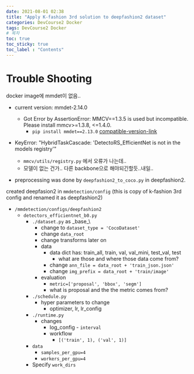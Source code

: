 ```yaml
---
date: 2021-08-01 02:38
title: "Apply K-fashion 3rd solution to deepfashion2 dataset"
categories: DevCourse2 Docker
tags: DevCourse2 Docker
# 목차
toc: true  
toc_sticky: true 
toc_label : "Contents"
---
```


# Trouble Shooting
docker image에 mmdet이 없음..
- current version: mmdet-2.14.0
  - Got Error by AssertionError: MMCV==1.3.5 is used but incompatible. Please install mmcv>=1.3.8, <=1.4.0.
    - `pip install mmdet==2.13.0` [compatible-version-link](https://mmdetection.readthedocs.io/en/latest/get_started.html)
- KeyError: "HybridTaskCascade: 'DetectoRS_EfficientNet is not in the models registry'"
  - `mmcv/utils/registry.py` 에서 오류가 나는데..
  - 모델이 없는 건가.. 다른 backbone으로 해야되긴할듯..내일..


- preprocessing was done by `deepfashion2_to_coco.py` in deepfashion2.




created deepfasion2 in `mmdetection/config` (this is copy of k-fashion 3rd config and renamed it as deepfashion2)

- `/mmdetection/configs/deepfashion2`
  - `detectors_efficientnet_b0.py`
    - `./dataset.py` as \_base_\
      - change to `dataset_type = 'CocoDataset'`
      - change `data_root`
      - change transforms later on
      - data
        - data dict has: train_all, train, val, val_mini, test_val, test
          - what are those and where those data come from?
        - change `ann_file = data_root + 'train_json.json'`
        - change `img_prefix = data_root + 'train/image'`
      - evaluation
        - `metric=['proposal', 'bbox', 'segm']`
        - what is proposal and the the metric comes from?
    - `./schedule.py`
      - hyper parameters to change
        - optimizer, lr, lr_config
    - `./runtime.py`
      - changes
        - log_config - `interval`
        - workflow
          - `[('train', 1), ('val', 1)]`
    - `data`
      - `samples_per_gpu=4`
      - `workers_per_gpu=4`
    - Specify `work_dirs`

